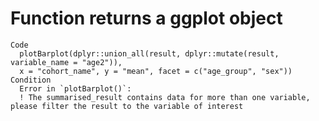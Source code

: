 # Function returns a ggplot object

    Code
      plotBarplot(dplyr::union_all(result, dplyr::mutate(result, variable_name = "age2")),
      x = "cohort_name", y = "mean", facet = c("age_group", "sex"))
    Condition
      Error in `plotBarplot()`:
      ! The summarised_result contains data for more than one variable, please filter the result to the variable of interest

